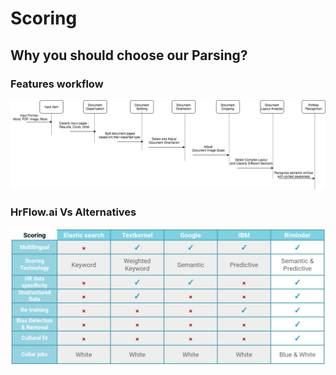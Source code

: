 # Scoring

## Why you should choose our Parsing?

### Features workflow

![](../.gitbook/assets/image%20%282%29.png)

### **HrFlow.ai Vs Alternatives**

![](../.gitbook/assets/screenshot-from-2020-04-10-02-24-01.png)

